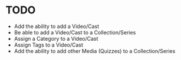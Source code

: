 # TODO

* Add the ability to add a Video/Cast 
* Be able to add a Video/Cast to a Collection/Series
* Assign a Category to a Video/Cast
* Assign Tags to a Video/Cast
* Add the ability to add other Media (Quizzes) to a Collection/Series
